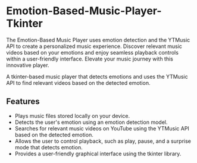 # Emotion-Based-Music-Player-Tkinter
The Emotion-Based Music Player uses emotion detection and the YTMusic API to create a personalized music experience. Discover relevant music videos based on your emotions and enjoy seamless playback controls within a user-friendly interface. Elevate your music journey with this innovative player.

A tkinter-based music player that detects emotions and uses the YTMusic API to find relevant videos based on the detected emotion.

## Features

- Plays music files stored locally on your device.
- Detects the user's emotion using an emotion detection model.
- Searches for relevant music videos on YouTube using the YTMusic API based on the detected emotion.
- Allows the user to control playback, such as play, pause, and a surprise mode that detects emotion.
- Provides a user-friendly graphical interface using the tkinter library.
